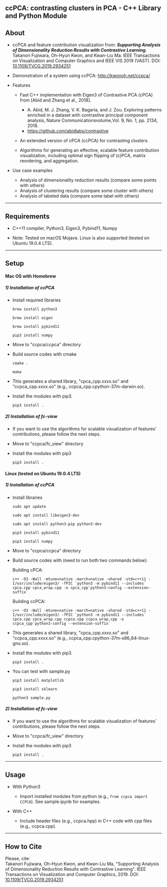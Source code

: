 ## ccPCA: contrasting clusters in PCA - C++ Library and Python Module

About
-----
* ccPCA and feature contribution visualization from: ***Supporting Analysis of Dimensionality Reduction Results with Contrastive Learning***.
Takanori Fujiwara, Oh-Hyun Kwon, and Kwan-Liu Ma.
IEEE Transactions on Visualization and Computer Graphics and IEEE VIS 2019 (VAST).
DOI: [10.1109/TVCG.2019.2934251](https://doi.org/10.1109/TVCG.2019.2934251)

* Demonstration of a system using ccPCA: http://kwonoh.net/ccpca/

* Features
  * Fast C++ implementation with Eigen3 of Contrastive PCA (cPCA) from [Abid and Zhang et al., 2018].
    * A. Abid, M. J. Zhang, V. K. Bagaria, and J. Zou. Exploring patterns enriched in a dataset with contrastive principal component analysis, Nature Communicationsvolume,Vol. 9, No. 1, pp. 2134, 2018.
    * https://github.com/abidlabs/contrastive

  * An extended version of cPCA (ccPCA) for contrasting clusters.

  * Algorithms for generating an effective, scalable feature contribution visualization, including optimal sign flipping of (c)PCA, matrix reordering, and aggregation.

* Use case examples
  * Analysis of dimensionality reduction results (compare some points with others)
  * Analysis of clustering results (compare some cluster with others)
  * Analysis of labeled data (compare some label with others)

******

Requirements
-----
* C++11 compiler, Python3, Eigen3, Pybind11, Numpy

* Note: Tested on macOS Mojave. Linux is also supported (tested on Ubuntu 19.0.4 LTS).

******

Setup
-----
#### Mac OS with Homebrew

##### 1) Installation of ccPCA

* Install required libraries

    `brew install python3`

    `brew install eigen`

    `brew install pybind11`

    `pip3 install numpy`

* Move to "ccpca/ccpca" directory

* Build source codes with cmake

    `cmake .`

    `make`

* This generates a shared library, "cpca_cpp.xxxx.so" and "ccpca_cpp.xxxx.so" (e.g., ccpca_cpp.cpython-37m-darwin.so).

* Install the modules with pip3.

    `pip3 install .`

##### 2) Installation of fc-view

* If you want to use the algorithms for scalable visualization of features' contributions, please follow the next steps.

* Move to "ccpca/fc_view" directory

* Install the modules with pip3

    `pip3 install . `

#### Linux (tested on Ubuntu 19.0.4 LTS)

##### 1) Installation of ccPCA

* Install libraries

    `sudo apt update`

    `sudo apt install libeigen3-dev`

    `sudo apt install python3-pip python3-dev`

    `pip3 install pybind11`

    `pip3 install numpy`

* Move to "ccpca/ccpca" directory

* Build source codes with (need to run both two commands below):

    Building cPCA:

    ``c++ -O3 -Wall -mtune=native -march=native -shared -std=c++11 -I/usr/include/eigen3/ -fPIC `python3 -m pybind11 --includes` cpca.cpp cpca_wrap.cpp -o cpca_cpp`python3-config --extension-suffix` ``

    Building ccPCA:

    ``c++ -O3 -Wall -mtune=native -march=native -shared -std=c++11 -I/usr/include/eigen3/ -fPIC `python3 -m pybind11 --includes` cpca.cpp cpca_wrap.cpp ccpca.cpp ccpca_wrap.cpp -o ccpca_cpp`python3-config --extension-suffix` ``

* This generates a shared library, "cpca_cpp.xxxx.so" and "ccpca_cpp.xxxx.so" (e.g., ccpca_cpp.cpython-37m-x86_64-linux-gnu.so).

* Install the modules with pip3.

    `pip3 install .`

* You can test with sample.py

    `pip3 install matplotlib`

    `pip3 install sklearn`

    `python3 sample.py`

##### 2) Installation of fc-view

* If you want to use the algorithms for scalable visualization of features' contributions, please follow the next steps.

* Move to "ccpca/fc_view" directory

* Install the modules with pip3

    `pip3 install . `

******

Usage
-----
* With Python3
    * Import installed modules from python (e.g., `from ccpca import CCPCA`). See sample.ipynb for examples.

* With C++
    * Include header files (e.g., ccpca.hpp) in C++ code with cpp files (e.g., ccpca.cpp).

******

## How to Cite
Please, cite:    
Takanori Fujiwara, Oh-Hyun Kwon, and Kwan-Liu Ma, "Supporting Analysis of Dimensionality Reduction Results with Contrastive Learning".
IEEE Transactions on Visualization and Computer Graphics, 2019.
DOI: [10.1109/TVCG.2019.2934251](https://doi.org/10.1109/TVCG.2019.2934251)

